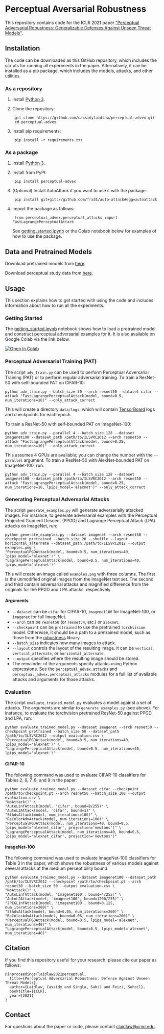 # Perceptual Aversarial Robustness
This repository contains code for the ICLR 2021 paper ["Perceptual Adversarial Robustness: Generalizable Defenses Against Unseen Threat Models"](https://arxiv.org/abs/2006.12655).

## Installation

The code can be downloaded as this GitHub repository, which includes the scripts for running all experiments in the paper. Alternatively, it can be installed as a pip package, which includes the models, attacks, and other utilities.

### As a repository

1. Install [Python 3](https://www.python.org/).
2. Clone the repository:

        git clone https://github.com/cassidylaidlaw/perceptual-advex.git
        cd perceptual-advex

2. Install pip requirements:

        pip install -r requirements.txt

### As a package

1. Install [Python 3](https://www.python.org/).
2. Install from PyPI:
    
        pip install perceptual-advex

3. (Optional) Install AutoAttack if you want to use it with the package:

        pip install git+git://github.com/fra31/auto-attack#egg=autoattack

4. Import the package as follows:

        from perceptual_advex.perceptual_attacks import FastLagrangePerceptualAttack

   See [getting_started.ipynb](getting_started.ipynb) or the Colab notebook below for examples of how to use the package.

## Data and Pretrained Models

Download pretrained models from [here](https://perceptual-advex.s3.us-east-2.amazonaws.com/perceptual-advex-checkpoints.zip).

Download perceptual study data from [here](https://perceptual-advex.s3.us-east-2.amazonaws.com/perceptual-advex-perceptual-study-data.zip).

## Usage

This section explains how to get started with using the code and includes information about how to run all the experiments.

### Getting Started

The [getting_started.ipynb](getting_started.ipynb) notebook shows how to load a pretrained model and construct perceptual adversarial examples for it. It is also available on Google Colab via the link below.

[![Open In Colab](https://colab.research.google.com/assets/colab-badge.svg)](https://colab.research.google.com/github/cassidylaidlaw/perceptual-advex/blob/master/getting_started.ipynb)

### Perceptual Adversarial Training (PAT)

The script `adv_train.py` can be used to perform Perceptual Adversarial Training (PAT) or to perform regular adversarial training. To train a ResNet-50 with self-bounded PAT on CIFAR-10:

    python adv_train.py --batch_size 50 --arch resnet50 --dataset cifar --attack "FastLagrangePerceptualAttack(model, bound=0.5, num_iterations=10)" --only_attack_correct

This will create a directory `data/logs`, which will contain [TensorBoard](https://www.tensorflow.org/tensorboard) logs and checkpoints for each epoch.

To train a ResNet-50 with self-bounded PAT on ImageNet-100:

    python adv_train.py --parallel 4 --batch_size 128 --dataset imagenet100 --dataset_path /path/to/ILSVRC2012 --arch resnet50 --attack "FastLagrangePerceptualAttack(model, bound=0.25, num_iterations=10)" --only_attack_correct

This assumes 4 GPUs are available; you can change the number with the `--parallel` argument. To train a ResNet-50 with AlexNet-bounded PAT on ImageNet-100, run:

    python adv_train.py --parallel 4 --batch_size 128 --dataset imagenet100 --dataset_path /path/to/ILSVRC2012 --arch resnet50 --attack "FastLagrangePerceptualAttack(model, bound=0.25, num_iterations=10, lpips_model='alexnet')" --only_attack_correct

### Generating Perceptual Adversarial Attacks

The script `generate_examples.py` will generate adversarially attacked images. For instance, to generate adversarial examples with the Perceptual Projected Gradient Descent (PPGD) and Lagrange Perceptual Attack (LPA) attacks on ImageNet, run:

    python generate_examples.py --dataset imagenet --arch resnet50 --checkpoint pretrained --batch_size 20 --shuffle --layout horizontal_alternate --dataset_path /path/to/ILSVRC2012 --output examples.png \
    "PerceptualPGDAttack(model, bound=0.5, num_iterations=40, lpips_model='alexnet')" \
    "LagrangePerceptualAttack(model, bound=0.5, num_iterations=40, lpips_model='alexnet')"
    
This will create an image called `examples.png` with three columns. The first is the unmodified original images from the ImageNet test set. The second and third contain adversarial attacks and magnified difference from the originals for the PPGD and LPA attacks, respectively.

#### Arguments

 - `--dataset` can be `cifar` for CIFAR-10, `imagenet100` for ImageNet-100, or `imagenet` for full ImageNet.
 - `--arch` can be `resnet50` (or `resnet34`, etc.) or `alexnet`.
 - `--checkpoint` can be `pretrained` to use the pretrained `torchvision` model. Otherwise, it should be a path to a pretrained model, such as those from the [robustness](https://github.com/MadryLab/robustness) library.
 - `--batch_size` indicates how many images to attack.
 - `--layout` controls the layout of the resulting image. It can be `vertical`, `vertical_alternate`, or `horizontal_alternate`.
 - `--output` specifies where the resulting image should be stored.
 - The remainder of the arguments specify attacks using Python expressions. See  the `perceptual_advex.attacks` and `perceptual_advex.perceptual_attacks` modules for a full list of available attacks and arguments for those attacks.
 
### Evaluation

The script `evaluate_trained_model.py` evaluates a model against a set of attacks. The arguments are similar to `generate_examples.py` (see above). For instance, to evaluate the torchvision pretrained ResNet-50 against PPGD and LPA, run:

    python evaluate_trained_model.py --dataset imagenet --arch resnet50 --checkpoint pretrained --batch_size 50 --dataset_path /path/to/ILSVRC2012 --output evaluation.csv \
    "PerceptualPGDAttack(model, bound=0.5, num_iterations=40, lpips_model='alexnet')" \
    "LagrangePerceptualAttack(model, bound=0.5, num_iterations=40, lpips_model='alexnet')"

#### CIFAR-10

The following command was used to evaluate CIFAR-10 classifiers for Tables 2, 6, 7, 8, and 9 in the paper:

    python evaluate_trained_model.py --dataset cifar --checkpoint /path/to/checkpoint.pt --arch resnet50 --batch_size 100 --output evaluation.csv \
    "NoAttack()" \
    "AutoLinfAttack(model, 'cifar', bound=8/255)" \
    "AutoL2Attack(model, 'cifar', bound=1)" \
    "StAdvAttack(model, num_iterations=100)" \
    "ReColorAdvAttack(model, num_iterations=100)" \
    "PerceptualPGDAttack(model, num_iterations=40, bound=0.5, lpips_model='alexnet_cifar', projection='newtons')" \
    "LagrangePerceptualAttack(model, num_iterations=40, bound=0.5, lpips_model='alexnet_cifar', projection='newtons')"

#### ImageNet-100

The following command was used to evaluate ImageNet-100 classifiers for Table 3 in the paper, which shows the robustness of various models against several attacks at the medium perceptibility bound:

    python evaluate_trained_model.py --dataset imagenet100 --dataset_path /path/to/ILSVRC2012 --checkpoint /path/to/checkpoint.pt --arch resnet50 --batch_size 50 --output evaluation.csv \
    "NoAttack()" \
    "AutoLinfAttack(model, 'imagenet100', bound=4/255)" \
    "AutoL2Attack(model, 'imagenet100', bound=1200/255)" \
    "JPEGLinfAttack(model, 'imagenet100', bound=0.125, num_iterations=200)" \
    "StAdvAttack(model, bound=0.05, num_iterations=200)" \
    "ReColorAdvAttack(model, bound=0.06, num_iterations=200)" \
    "PerceptualPGDAttack(model, bound=0.5, lpips_model='alexnet', num_iterations=40)" \
    "LagrangePerceptualAttack(model, bound=0.5, lpips_model='alexnet', num_iterations=40)"

## Citation

If you find this repository useful for your research, please cite our paper as follows:

    @inproceedings{laidlaw2021perceptual,
      title={Perceptual Adversarial Robustness: Defense Against Unseen Threat Models},
      author={Laidlaw, Cassidy and Singla, Sahil and Feizi, Soheil},
      booktitle={ICLR},
      year={2021}
    }

## Contact

For questions about the paper or code, please contact claidlaw@umd.edu.